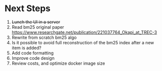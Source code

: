 # Next Steps
1. ~~Lunch the UI in a server~~
2. Read bm25 original paper https://www.researchgate.net/publication/221037764_Okapi_at_TREC-3
3. Rewrite from scratch bm25 algo
4. Is it possible to avoid full reconstruction of the bm25 index after a new item is added? 
5. Add code formatting
6. Improve code design
7. Review costs, and optimize docker image size